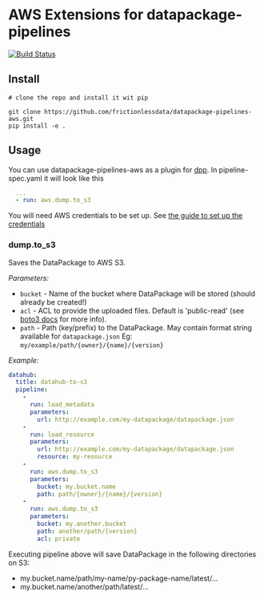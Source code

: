 # AWS Extensions for datapackage-pipelines

[![Build Status](https://travis-ci.org/frictionlessdata/datapackage-pipelines-aws.svg?branch=master)](https://travis-ci.org/frictionlessdata/datapackage-pipelines-aws)

## Install

```
# clone the repo and install it wit pip

git clone https://github.com/frictionlessdata/datapackage-pipelines-aws.git
pip install -e .
```

## Usage

You can use datapackage-pipelines-aws as a plugin for [dpp](https://github.com/frictionlessdata/datapackage-pipelines#datapackage-pipelines). In pipeline-spec.yaml it will look like this

```yaml
  ...
  - run: aws.dump.to_s3
```

You will need AWS credentials to be set up. See [the guide to set up the credentials](http://docs.aws.amazon.com/sdk-for-java/v1/developer-guide/credentials.html)

### dump.to_s3

Saves the DataPackage to AWS S3.

_Parameters:_

* `bucket` - Name of the bucket where DataPackage will be stored (should already be created!)
* `acl` - ACL to provide the uploaded files. Default is 'public-read' (see [boto3 docs](http://boto3.readthedocs.io/en/latest/reference/services/s3.html#S3.Client.put_object) for more info).
* `path` - Path (key/prefix) to the DataPackage. May contain format string available for `datapackage.json` Eg: `my/example/path/{owner}/{name}/{version}`


_Example:_

```yaml
datahub:
  title: datahub-to-s3
  pipeline:
    -
      run: load_metadata
      parameters:
        url: http://example.com/my-datapackage/datapackage.json
    -
      run: load_resource
      parameters:
        url: http://example.com/my-datapackage/datapackage.json
        resource: my-resource
    -
      run: aws.dump.to_s3
      parameters:
        bucket: my.bucket.name
        path: path/{owner}/{name}/{version}
    -
      run: aws.dump.to_s3
      parameters:
        bucket: my.another.bucket
        path: another/path/{version}
        acl: private
```

Executing pipeline above will save DataPackage in the following directories on S3:
* my.bucket.name/path/my-name/py-package-name/latest/...
* my.bucket.name/another/path/latest/...
